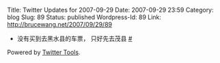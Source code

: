 Title: Twitter Updates for 2007-09-29
Date: 2007-09-29 23:59
Category: blog
Slug: 89
Status: published
Wordpress-Id: 89
Link: http://brucewang.net/2007/09/29/89

-   没有买到去黑水县的车票， 只好先去茂县
    [\#](http://twitter.com/number5/statuses/300278602)

Powered by [Twitter Tools](http://alexking.org/projects/wordpress).
